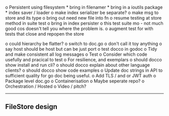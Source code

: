 o  Persistent using filesystem
    *  bring in filenamer
    *  bring in a ioutils package
    *  index saver / loader
    o  make index serializer be separate?
    o  make msg to store and its type
    o  bring out need new file into fn
    o  resume testing at store method in suite test
    o  bring in index persister
    o  this test suite mo - not much good cos doesn't tell you where the
               problem is.
    o  augment test for with tests that close and repopen the store



o  could hierarchy be flatter?
o  switch to doc.go
o  don't call it toy anything
o  say host should be host but can be just port
o  test docco in godoc
o  Tidy and make consistent all log messages
o  Test
    o  Consider which code usefully and pracical to test
    o  For resilience, and exemplars
o  should docco show install and run cli?
o  should docco explain about other language clients?
o  should docco show code examples
o  Update doc strings in API to sufficient quality for go doc being useful.
o  Add TLS / and or JWT auth
o  Package level doc.go
o  Containerisation
    o  Maybe seperate repo?
o  Orchestration / Hosted
o  Video / pitch?

----------------------------------------------------------------
FileStore design
----------------------------------------------------------------
